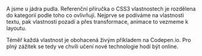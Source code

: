 A jsme u jádra pudla. Referenční příručka o CSS3 vlastnostech je rozdělena do kategorií podle toho co ovlivňují. Nejprve se podíváme na vlastnosti textu, pak vlastnosti pozadí a přes transformace, animace to vezmeme k layoutu. 

Téměř každá vlastnost je obohacená živým příkladem na Codepen.io. Pro plný zážitek se tedy ve chvíli učení nové technologie hodí být online.